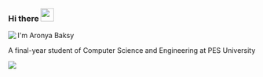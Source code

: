 ### Hi there <img src="https://user-images.githubusercontent.com/5679180/79618120-0daffb80-80be-11ea-819e-d2b0fa904d07.gif" width="27px">

<img align="left" src="https://github.com/anathayna/anathayna/blob/master/assets/pusheencode.gif"/>
<p align="left">I'm Aronya Baksy</p>
<p align="left">A final-year student of Computer Science and Engineering at PES University</p>
<img src="https://github-readme-stats.vercel.app/api?username=abaksy&theme=gruvbox&show_icons=true">

